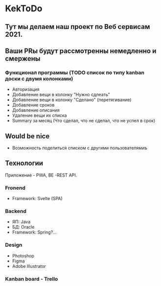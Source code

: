 # KekToDo
## Тут мы делаем наш проект по Веб сервисам 2021. 
## Ваши PRы будут рассмотренны немедленно и смержены

### Функционал программы (TODO список по типу kanban доски с двумя колонками)
- Авторизация
- Добавление вещи в колонку "Нужно сдлеать"
- Добавление вещи в колонку "Сделано" (перетягивание)
- Добавление сроков
- Добавление описания
- Удаление вещи их списка
- Summary за месяц (Что сделал, что не сделал, что не успел в срок)
## Would be nice
- Возможность поделиться списком с другими пользователямиъ


## Технологии
Приложение - PWA, BE -REST API.
### Fronend
- Framework: Svelte (SPA)
### Backend
- ЯП: Java
- БД: Oracle
- Framework: Spring?...
### Design
- Photoshop
- Figma
- Adobe Illustrator
### Kanban board - Trello
